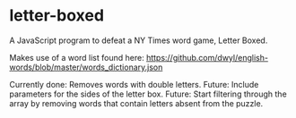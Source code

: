 # letter-boxed
A JavaScript program to defeat a NY Times word game, Letter Boxed.

Makes use of a word list found here: https://github.com/dwyl/english-words/blob/master/words_dictionary.json

Currently done: Removes words with double letters.
Future: Include parameters for the sides of the letter box.
Future: Start filtering through the array by removing words that contain letters absent from the puzzle.
